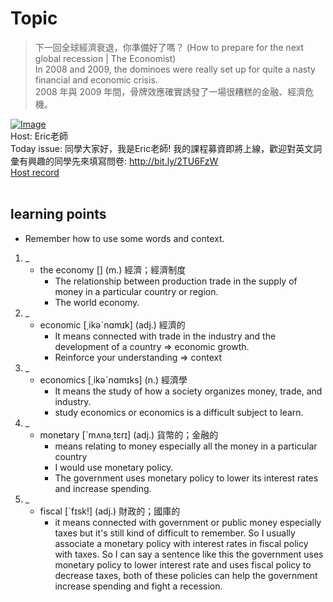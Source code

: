 # Topic

> 下一回全球經濟衰退，你準備好了嗎？ (How to prepare for the next global recession | The Economist) <br>
> In 2008 and 2009, the dominoes were really set up for quite a nasty financial and economic crisis. <br>
> 2008 年與 2009 年間，骨牌效應確實誘發了一場很糟糕的金融、經濟危機。 <br>

[![Image](https://cdn.voicetube.com/assets/thumbnails/rD7KNVzkLPw.jpg)](https://www.youtube.com/embed/rD7KNVzkLPw?rel=0&showinfo=0&cc_load_policy=0&controls=1&autoplay=1&iv_load_policy=3&playsinline=1&wmode=transparent&start=14&end=21&enablejsapi=1&origin=https://tw.voicetube.com&widgetid=1)<br>
Host: Eric老師
<br>Today issue: 同學大家好，我是Eric老師! 我的課程募資即將上線，歡迎對英文詞彙有興趣的同學先來填寫問卷: http://bit.ly/2TU6FzW
<br>
[Host record](https://cdn.voicetube.com/tmp/everyday_records/howard99/2895.mp3)
<br><br>
## learning points
* Remember how to use some words and context.
1. _
	* the economy  [] (m.) 經濟；經濟制度
        - The relationship between production trade in the supply of money in a particular country or region.
        - The world economy.
2. _
	* economic [͵ikəˋnɑmɪk] (adj.) 經濟的
        - It means connected with trade in the industry and the development of a country => economic growth.
        - Reinforce your understanding => context
3. _
	* economics [͵ikəˋnɑmɪks] (n.)  經濟學
        - It means the study of how a society organizes money, trade, and industry.
        - study economics or economics is a difficult subject to learn.
4. _
	* monetary [ˋmʌnə͵tɛrɪ] (adj.) 貨幣的；金融的
        - means relating to money especially all the money in a particular country
        - I would use monetary policy.
        - The government uses monetary policy to lower its interest rates and increase spending.
5. _
	* fiscal  [ˋfɪsk!] (adj.) 財政的；國庫的
        - it means connected with government or public money especially taxes but it's still kind of difficult to remember. So I usually associate a monetary policy with interest rates in fiscal policy with taxes. So I can say a sentence like this the government uses monetary policy to lower interest rate and uses fiscal policy to decrease taxes, both of these policies can help the government increase spending and fight a recession.
